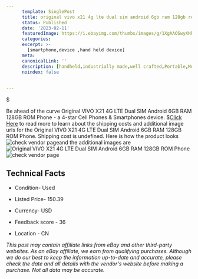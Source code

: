 ```yaml
---
      template: SinglePost
      title: original vivo x21 4g lte dual sim android 6gb ram 128gb rom phone
      status: Published
      date: '2023-02-11'
      featuredImage: https://i.ebayimg.com/thumbs/images/g/1XgAAOSwyXNhtLOI/s-l225.jpg
      categories: 
      excerpt: >-
        [smartphone,device ,hand held device]
      meta:
      canonicalLink: ''
      description: [handheld,industrially made,well crafted,Portable,Mobile,Compact,Convenient,Lightweight,Maneuverable,Man-portable,Miniature,Carriable,Hand-held,Light,Holdable,Transportable,Mobile device,Pocket-sized,On-the-go,Wireless,Cordless,Compact size,Convenient size, smartphone,device ,hand held device]
      noindex: false
      
        
---
```

$

Be ahead of the curve Original VIVO X21 4G LTE Dual SIM Android 6GB RAM 128GB ROM Phone - a 4-star Cell Phones & Smartphones device.
$[Click Here](https://www.ebay.com/itm/403571549149?hash=item5df6bd23dd%3Ag%3A1XgAAOSwyXNhtLOI&mkevt=1&mkcid=1&mkrid=711-53200-19255-0&campid=%253CePNCampaignId%253E&customid=%253CreferenceId%253E&toolid=10049) to read more to learn about the shipping costs and additional image urls for the Original VIVO X21 4G LTE Dual SIM Android 6GB RAM 128GB ROM Phone. Shipping cost is undefined. Here is how the product looks ![check vendor page](https://i.ebayimg.com/thumbs/images/g/1XgAAOSwyXNhtLOI/s-l225.jpg)and the additional images are![Original VIVO X21 4G LTE Dual SIM Android 6GB RAM 128GB ROM Phone](https://i.ebayimg.com/images/g/1XgAAOSwyXNhtLOI/s-l1200.jpg)![check vendor page](https://origin-galleryplus.ebayimg.com/ws/web/403571549149_2_0_1/225x225.jpg)



 ## Technical Facts 



     
      

 - Condition- Used 


      

 - Listed Price- 150.39 


      

 - Currency- USD 


      

 - Feedback score - 36 


      

 - Location - CN 


      
      

 *_This post may contain affiliate links from eBay and other third-party websites. As an eBay affiliate, we earn from qualifying purchases. Although we do our best to keep the information up-to-date and accurate, please check the date and all details with the vendor's website before making a purchase. Not all data may be accurate._*







